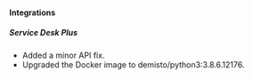 
#### Integrations
##### Service Desk Plus
- Added a minor API fix.
- Upgraded the Docker image to demisto/python3:3.8.6.12176.